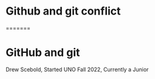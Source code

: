 # Github and git conflict
=======
# GitHub and git
Drew Scebold, Started UNO Fall 2022, Currently a Junior
